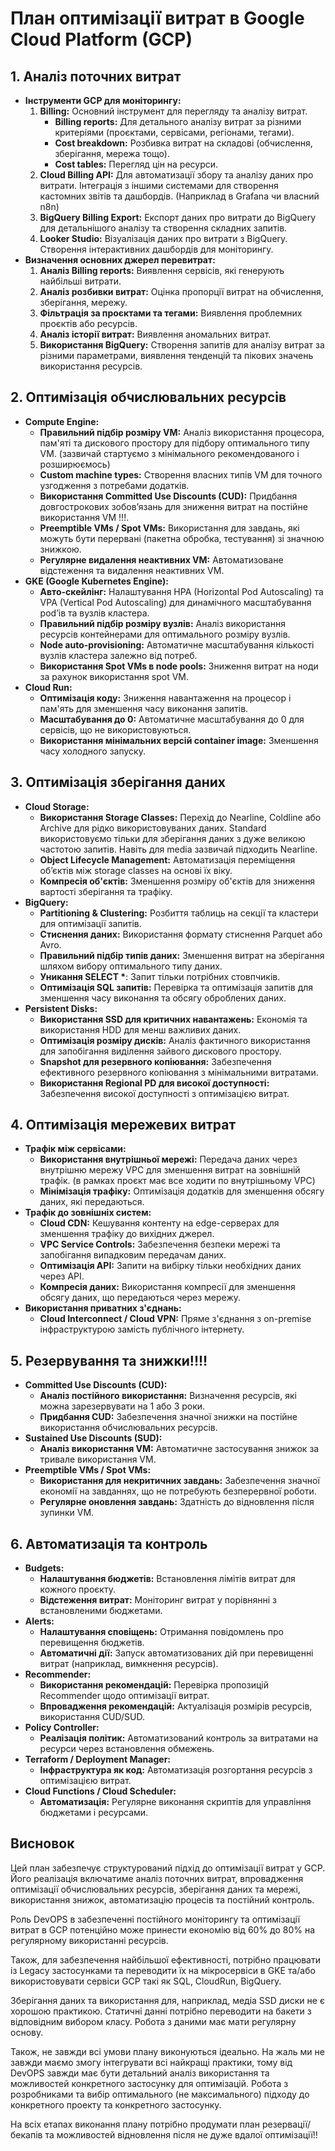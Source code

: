 # План оптимізації витрат в Google Cloud Platform (GCP)

## 1\. Аналіз поточних витрат

* **Інструменти GCP для моніторингу:**  
  1. **Billing:** Основний інструмент для перегляду та аналізу витрат.  
     * **Billing reports:** Для детального аналізу витрат за різними критеріями (проєктами, сервісами, регіонами, тегами).  
     * **Cost breakdown:** Розбивка витрат на складові (обчислення, зберігання, мережа тощо).  
     * **Cost tables:** Перегляд цін на ресурси.  
  2. **Cloud Billing API:** Для автоматизації збору та аналізу даних про витрати. Інтеграція з іншими системами для створення кастомних звітів та дашбордів. (Наприклад в Grafana чи власний n8n)  
  3. **BigQuery Billing Export:** Експорт даних про витрати до BigQuery для детальнішого аналізу та створення складних запитів.  
  4. **Looker Studio:** Візуалізація даних про витрати з BigQuery. Створення інтерактивних дашбордів для моніторингу.  
* **Визначення основних джерел перевитрат:**  
  1. **Аналіз Billing reports:** Виявлення сервісів, які генерують найбільші витрати.  
  2. **Аналіз розбивки витрат:** Оцінка пропорції витрат на обчислення, зберігання, мережу.  
  3. **Фільтрація за проєктами та тегами:** Виявлення проблемних проєктів або ресурсів.  
  4. **Аналіз історії витрат:** Виявлення аномальних витрат.  
  5. **Використання BigQuery:** Створення запитів для аналізу витрат за різними параметрами, виявлення тенденцій та пікових значень використання ресурсів.

## 2\. Оптимізація обчислювальних ресурсів

* **Compute Engine:**  
  * **Правильний підбір розміру VM:** Аналіз використання процесора, пам'яті та дискового простору для підбору оптимального типу VM. (зазвичай стартуємо з мінімального рекомендованого і розширюємось)  
  * **Custom machine types:** Створення власних типів VM для точного узгодження з потребами додатків.  
  * **Використання Committed Use Discounts (CUD):** Придбання довгострокових зобов’язань для зниження витрат на постійне використання VM \!\!\!.  
  * **Preemptible VMs / Spot VMs:** Використання для завдань, які можуть бути перервані (пакетна обробка, тестування) зі значною знижкою.  
  * **Регулярне видалення неактивних VM:** Автоматизоване відстеження та видалення неактивних VM.  
* **GKE (Google Kubernetes Engine):**  
  * **Авто-скейлінг:** Налаштування HPA (Horizontal Pod Autoscaling) та VPA (Vertical Pod Autoscaling) для динамічного масштабування pod’ів та вузлів кластера.  
  * **Правильний підбір розміру вузлів:** Аналіз використання ресурсів контейнерами для оптимального розміру вузлів.  
  * **Node auto-provisioning:** Автоматичне масштабування кількості вузлів кластера залежно від потреб.  
  * **Використання Spot VMs в node pools:** Зниження витрат на ноди за рахунок використання spot VM.  
* **Cloud Run:**  
  * **Оптимізація коду:** Зниження навантаження на процесор і пам'ять для зменшення часу виконання запитів.  
  * **Масштабування до 0:** Автоматичне масштабування до 0 для сервісів, що не використовуються.  
  * **Використання мінімальних версій container image:** Зменшення часу холодного запуску.

## 3\. Оптимізація зберігання даних

* **Cloud Storage:**  
  * **Використання Storage Classes:** Перехід до Nearline, Coldline або Archive для рідко використовуваних даних. Standard використовуємо тільки для зберігання даних з дуже великою частотою запитів. Навіть для media зазвичай підходить Nearline.  
  * **Object Lifecycle Management:** Автоматизація переміщення об’єктів між storage classes на основі їх віку.  
  * **Компресія об'єктів:** Зменшення розміру об'єктів для зниження вартості зберігання та трафіку.  
* **BigQuery:**  
  * **Partitioning & Clustering:** Розбиття таблиць на секції та кластери для оптимізації запитів.  
  * **Стиснення даних:** Використання формату стиснення Parquet або Avro.  
  * **Правильний підбір типів даних:** Зменшення витрат на зберігання шляхом вибору оптимального типу даних.  
  * **Уникання SELECT \***: Запит тільки потрібних стовпчиків.  
  * **Оптимізація SQL запитів:** Перевірка та оптимізація запитів для зменшення часу виконання та обсягу оброблених даних.  
* **Persistent Disks:**  
  * **Використання SSD для критичних навантажень:** Економія та використання HDD для менш важливих даних.  
  * **Оптимізація розміру дисків:** Аналіз фактичного використання для запобігання виділення зайвого дискового простору.  
  * **Snapshot для резервного копіювання:** Забезпечення ефективного резервного копіювання з мінімальними витратами.  
  * **Використання Regional PD для високої доступності:** Забезпечення високої доступності з оптимізацією витрат.

## 4\. Оптимізація мережевих витрат

* **Трафік між сервісами:**  
  * **Використання внутрішньої мережі:** Передача даних через внутрішню мережу VPC для зменшення витрат на зовнішній трафік. (в рамках проєкт має все ходити по внутрішньому VPC)  
  * **Мінімізація трафіку:** Оптимізація додатків для зменшення обсягу даних, які передаються.   
* **Трафік до зовнішніх систем:**  
  * **Cloud CDN:** Кешування контенту на edge-серверах для зменшення трафіку до вихідних джерел.  
  * **VPC Service Controls:** Забезпечення безпеки мережі та запобігання випадковим передачам даних.  
  * **Оптимізація API:** Запити на вибірку тільки необхідних даних через API.  
  * **Компресія даних:** Використання компресії для зменшення обсягу даних, що передаються через мережу.  
* **Використання приватних з'єднань:**  
  * **Cloud Interconnect / Cloud VPN:** Пряме з'єднання з on-premise інфраструктурою замість публічного інтернету.

## 5\. Резервування та знижки\!\!\!\!

* **Committed Use Discounts (CUD):**  
  * **Аналіз постійного використання:** Визначення ресурсів, які можна зарезервувати на 1 або 3 роки.  
  * **Придбання CUD:** Забезпечення значної знижки на постійне використання обчислювальних ресурсів.  
* **Sustained Use Discounts (SUD):**  
  * **Аналіз використання VM:** Автоматичне застосування знижок за тривале використання VM.  
* **Preemptible VMs / Spot VMs:**  
  * **Використання для некритичних завдань:** Забезпечення значної економії на завданнях, що не потребують безперервної роботи.  
  * **Регулярне оновлення завдань:** Здатність до відновлення після зупинки VM.

## 6\. Автоматизація та контроль

* **Budgets:**  
  * **Налаштування бюджетів:** Встановлення лімітів витрат для кожного проєкту.  
  * **Відстеження витрат:** Моніторинг витрат у порівнянні з встановленими бюджетами.  
* **Alerts:**  
  * **Налаштування сповіщень:** Отримання повідомлень про перевищення бюджетів.  
  * **Автоматичні дії:** Запуск автоматизованих дій при перевищенні витрат (наприклад, вимкнення ресурсів).  
* **Recommender:**  
  * **Використання рекомендацій:** Перевірка пропозицій Recommender щодо оптимізації витрат.  
  * **Впровадження рекомендацій:** Актуалізація розмірів ресурсів, використання CUD/SUD.  
* **Policy Controller:**  
  * **Реалізація політик:** Автоматизований контроль за витратами на ресурси через встановлення обмежень.  
* **Terraform / Deployment Manager:**  
  * **Інфраструктура як код:** Автоматизація розгортання ресурсів з оптимізацією витрат.  
* **Cloud Functions / Cloud Scheduler:**  
  * **Автоматизація:** Регулярне виконання скриптів для управління бюджетами і ресурсами.

## Висновок

Цей план забезпечує структурований підхід до оптимізації витрат у GCP. Його реалізація включатиме аналіз поточних витрат, впровадження оптимізації обчислювальних ресурсів, зберігання даних та мережі, використання знижок, автоматизацію процесів та постійний контроль.

Роль DevOPS в забезпеченні постійного моніторингу та оптимізації витрат в GCP потенційно може принести економію від 60% до 80% на регулярному використанні ресурсів.

Також, для забезпечення найбільшої ефективності, потрібно працювати із Legaсy застосунками та переводити їх на мікросервіси в GKE та/або використовувати сервіси GCP такі як SQL, CloudRun, BigQuery. 

Зберігання даних та використання для, наприклад, медіа SSD диски не є хорошою практикою. Статичні данні потрібно переводити на бакети з відповідним вибором класу. Робота з даними має мати регулярну основу.

Також, не завжди всі умови плану виконуються ідеально. На жаль ми не завжди маємо змогу інтегрувати всі найкращі практики, тому від DevOPS завжди має бути детальний аналіз використання та можливостей конкретного застосунку для оптимізацій. Робота з розробниками та вибір оптимального (не максимального) підходу до конкретного проекту та конкретного застосунку.

На всіх етапах виконання плану потрібно продумати план резервації/бекапів та можливостей відновлення після не дуже вдалої оптимізації!!